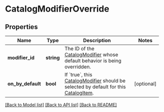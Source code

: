 # CatalogModifierOverride

## Properties
Name | Type | Description | Notes
------------ | ------------- | ------------- | -------------
**modifier_id** | **string** | The ID of the [CatalogModifier](#type-catalogmodifier) whose default behavior is being overridden. | 
**on_by_default** | **bool** | If &#x60;true&#x60;, this [CatalogModifier](#type-catalogmodifier) should be selected by default for this [CatalogItem](#type-catalogitem). | [optional] 

[[Back to Model list]](../README.md#documentation-for-models) [[Back to API list]](../README.md#documentation-for-api-endpoints) [[Back to README]](../README.md)


